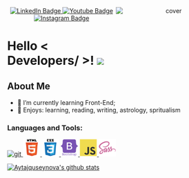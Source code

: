 <div align="center">
<img width="50%" height = "230px" object-fit="cover" src="https://media.giphy.com/media/ieyl9zmCjO4b4t6qoY/giphy.gif" alt="cover" align="right"  />

</div>
</div>
<div id="badges" align="center">
  <a href="https://www.linkedin.com/in/aytac-huseynova-04719222a/5">
    <img src="https://img.shields.io/badge/LinkedIn-blue?style=for-the-badge&logo=linkedin&logoColor=white" alt="LinkedIn Badge"/>
  </a>
  <a href="https://github.com/aytajquseynova">
    <img src="https://img.shields.io/badge/Github-gray?style=for-the-badge&logo=github&logoColor=white" alt="Youtube Badge"/>
  </a>
  <a href="https://www.instagram.com/aytajquseynova/">
    <img src="https://img.shields.io/badge/Instagram-red?style=for-the-badge&logo=instagram&logoColor=white" alt="Instagram Badge"/>
  </a>

</div>
<h1> Hello < Developers/ >! <img src = "https://raw.githubusercontent.com/MartinHeinz/MartinHeinz/master/wave.gif" width = 50px> </h1>



<h2> About Me </h2>

- 🌱 I’m currently learning Front-End;
- 	:space_invader: Enjoys: learning, reading, writing, astrology, spritualism
  <h3 align="left">Languages and Tools:</h3>
<p align="left">
  <a href="https://git-scm.com/" target="_blank"> <img src="https://www.vectorlogo.zone/logos/git-scm/git-scm-icon.svg" alt="git" width="40" height="40"/> </a>
   <a href="https://www.w3.org/html/" target="_blank"> <img src="https://raw.githubusercontent.com/devicons/devicon/master/icons/html5/html5-original-wordmark.svg" alt="html5" width="40" height="40"/>
  <a href="https://www.w3schools.com/css/" target="_blank"> <img src="https://raw.githubusercontent.com/devicons/devicon/master/icons/css3/css3-original-wordmark.svg" alt="css3" width="40" height="40"/> 
    <a href="https://getbootstrap.com" target="_blank"> <img src="https://raw.githubusercontent.com/devicons/devicon/master/icons/bootstrap/bootstrap-plain-wordmark.svg" alt="bootstrap" width="40" height="40"/> </a>
    <a href="https://developer.mozilla.org/en-US/docs/Web/JavaScript" target="_blank"> <img src="https://raw.githubusercontent.com/devicons/devicon/master/icons/javascript/javascript-original.svg" alt="javascript" width="40" height="40"/> </a>
  <a href="https://sass-lang.com" target="_blank"> <img src="https://raw.githubusercontent.com/devicons/devicon/master/icons/sass/sass-original.svg" alt="sass" width="40" height="40"</a></p>



![Aytajquseynova's github stats](https://bad-apple-github-readme.vercel.app/api?show_bg=1&username=aytajquseynova)


